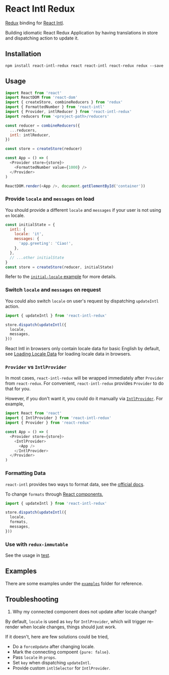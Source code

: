 # React Intl Redux

[Redux](https://github.com/reactjs/redux) binding for [React Intl](https://github.com/yahoo/react-intl).

Building idiomatic React Redux Application by
having translations in store and dispatching action to update it.

## Installation

```
npm install react-intl-redux react react-intl react-redux redux --save
```

## Usage

<!-- eslint-env browser -->
<!-- eslint-disable no-undef -->

```js
import React from 'react'
import ReactDOM from 'react-dom'
import { createStore, combineReducers } from 'redux'
import { FormattedNumber } from 'react-intl'
import { Provider, intlReducer } from 'react-intl-redux'
import reducers from '<project-path>/reducers'

const reducer = combineReducers({
  ...reducers,
  intl: intlReducer,
})

const store = createStore(reducer)

const App = () => (
  <Provider store={store}>
    <FormattedNumber value={1000} />
  </Provider>
)

ReactDOM.render(<App />, document.getElementById('container'))
```

### Provide `locale` and `messages` on load

You should provide a different `locale` and `messages` if your user is not using `en` locale.

<!-- eslint-disable no-undef, no-unused-vars -->

```js
const initialState = {
  intl: {
    locale: 'it',
    messages: {
      'app.greeting': 'Ciao!',
    },
  },
  // ...other initialState
}
const store = createStore(reducer, initialState)
```

Refer to the [`initial-locale` example](https://github.com/ratson/react-intl-redux/tree/master/examples/initial-locale) for more details.

### Switch `locale` and `messages` on request

You could also switch `locale` on user's request by dispatching `updateIntl` action.

<!-- eslint-disable no-undef -->

```js
import { updateIntl } from 'react-intl-redux'

store.dispatch(updateIntl({
  locale,
  messages,
}))
```

React Intl in browsers only contain locale data for basic English
by default, see
[Loading Locale Data](https://github.com/yahoo/react-intl/wiki#loading-locale-data)
for loading locale data in browsers.

### `Provider` vs `IntlProvider`

In most cases, `react-intl-redux` will be wrapped immediately after `Provider` from `react-redux`. For convenient, `react-intl-redux` provides `Provider` to do that for you.

However, if you don't want it, you could do it manually via [`IntlProvider`](https://github.com/yahoo/react-intl/wiki/Components#intlprovider). For example,

<!-- eslint-disable no-undef -->

```js
import React from 'react'
import { IntlProvider } from 'react-intl-redux'
import { Provider } from 'react-redux'

const App = () => (
  <Provider store={store}>
    <IntlProvider>
      <App />
    </IntlProvider>
  </Provider>
)
```

### Formatting Data

`react-intl` provides two ways to format data, see the [official docs](https://github.com/yahoo/react-intl/wiki#formatting-data).

To change `formats` through [React components](https://github.com/yahoo/react-intl/wiki/Components),

<!-- eslint-disable no-undef -->

```js
import { updateIntl } from 'react-intl-redux'

store.dispatch(updateIntl({
  locale,
  formats,
  messages,
}))
```

### Use with `redux-immutable`

See the usage in [test](https://github.com/ratson/react-intl-redux/blob/master/test/immutable.spec.js).

## Examples

There are some examples under the [`examples`](./examples) folder for reference.

## Troubleshooting

1. Why my connected component does not update after locale change?

  By default, `locale` is used as `key` for `IntlProvider`, which will trigger re-render when locale changes, things should just work.

  If it doesn't, here are few solutions could be tried,

  * Do a `forceUpdate` after changing locale.
  * Mark the connecting compoent `{pure: false}`.
  * Pass `locale` in `props`.
  * Set `key` when dispatching `updateIntl`.
  * Provide custom `intlSelector` for `IntlProvider`.
